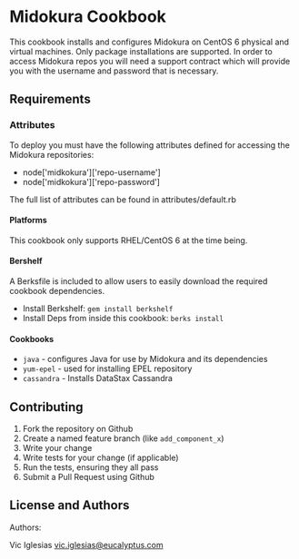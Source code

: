 Midokura Cookbook
===================
This cookbook installs and configures Midokura on CentOS 6 physical and virtual machines. Only package installations are supported. In order to access Midokura repos you will need a support contract which will provide you with the username and password that is necessary.

Requirements
------------

### Attributes
To deploy you must have the following attributes defined for accessing the Midokura repositories:
- node['midkokura']['repo-username']
- node['midkokura']['repo-password']

The full list of attributes can be found in attributes/default.rb

#### Platforms
This cookbook only supports RHEL/CentOS 6 at the time being.

#### Bershelf
A Berksfile is included to allow users to easily download the required cookbook dependencies.
- Install Berkshelf: `gem install berkshelf`
- Install Deps from inside this cookbook: `berks install`

#### Cookbooks
- `java` - configures Java for use by Midokura and its dependencies
- `yum-epel` - used for installing EPEL repository
- `cassandra` - Installs DataStax Cassandra

Contributing
------------

1. Fork the repository on Github
2. Create a named feature branch (like `add_component_x`)
3. Write your change
4. Write tests for your change (if applicable)
5. Run the tests, ensuring they all pass
6. Submit a Pull Request using Github

License and Authors
-------------------
Authors:

Vic Iglesias <vic.iglesias@eucalyptus.com>
